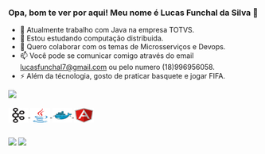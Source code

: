 ### Opa, bom te ver por aqui! Meu nome é Lucas Funchal da Silva 👋

- 🔭 Atualmente trabalho com Java na empresa TOTVS.
- 🌱 Estou estudando computação distribuida.
- 👯 Quero colaborar com os temas de Microsserviços e Devops.
- 📫 Você pode se comunicar comigo através do email lucasfunchal7@gmail.com ou pelo numero (18)996956058.
- ⚡ Além da técnologia, gosto de praticar basquete e jogar FIFA.

<div>
  <a href="https://github.com/funchal23">
  <img height="180em" src="https://github-readme-stats.vercel.app/api?username=funchal23&show_icons=true&theme=dark&include_all_commits=true&count_private=true"/>
  <!-- <img height="180em" src="https://github-readme-stats.vercel.app/api/top-langs/?username=funchal23&layout=compact&langs_count=7&theme=dark"/> -->
</div>
  
<div style="display: inline_block"><br>
  <img align="center" alt="Kafka" height="30" width="40" src="https://github.com/devicons/devicon/blob/master/icons/apachekafka/apachekafka-original.svg">
  <img align="center" alt="Java" height="30" width="40" src="https://github.com/devicons/devicon/blob/master/icons/java/java-original.svg">
  <img align="center" alt="Java" height="30" width="40" src="https://github.com/devicons/devicon/blob/master/icons/docker/docker-original.svg">
  <img align="center" alt="Java" height="30" width="40" src="https://github.com/devicons/devicon/blob/master/icons/angularjs/angularjs-original.svg">
</div>
  
##

<div> 
  <a href="https://www.linkedin.com/in/lucas-funchal/" target="_blank"><img src="https://img.shields.io/badge/-LinkedIn-%230077B5?style=for-the-badge&logo=linkedin&logoColor=white" target="_blank"></a> 
  <a href = "mailto:lucasfunchal7@gmail.com"><img src="https://img.shields.io/badge/Gmail-D14836?style=for-the-badge&logo=gmail&logoColor=white"></a>
</div> 
